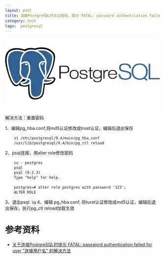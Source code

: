 ```yaml
---
layout: post
title: 连接PostgreSQL时忘记密码，提示 FATAL: password authentication failed for user
category: tech
tags:  postgresql
---
```

![](/assets/img/postgresql.jpg)

解决方法：重置密码

1、编辑pg_hba.conf,将md5认证修改成trust认证，编辑后退出保存 

		vi /etc/postgresql/9.4/main/pg_hba.conf
		/usr/lib/postgresql/9.4/bin/pg_ctl reload

2、psql连接，用alter role修改密码 

		su - postgres
		psql 
		psql (9.2.3) 
		Type "help" for help. 
		
		postgres=# alter role postgres with password '123'; 
		ALTER ROLE

3、退出psql. \q
4、编辑 pg_hba.conf, 将turst认证修改成md5认证，编辑后退出保存，执行pg_ctl reload加载生效


# 参考资料

* [关于连接PostgreSQL时提示 FATAL: password authentication failed for user "连接用户名" 的解决方法](http://shao-lixin.iteye.com/blog/1921333)
